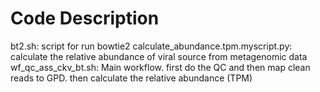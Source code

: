 # Code Description

bt2.sh: script for run bowtie2
calculate_abundance.tpm.myscript.py: calculate the relative abundance of viral source from metagenomic data
wf_qc_ass_ckv_bt.sh: Main workflow. first do the QC and then map clean reads to GPD. then calculate the relative abundance (TPM)
